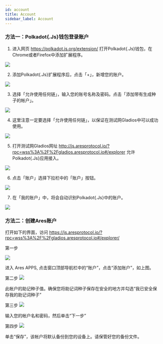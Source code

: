```yaml
---
id: account
title: Account
sidebar_label: Account
---
```


### 方法一：Polkadot{.Js}钱包登录账户

1. 进入网页 https://polkadot.js.org/extension/  打开Polkadot{.Js}钱包，在Chrome或者Firefox中添加扩展程序。

![](assets/build/270.png)

2. 添加Polkadot{.Js}扩展程序后，点击「+」，新增您的账户。

![](assets/build/271.png)

3. 选择「允许使用任何链」，输入您的账号名称及密码。点击「添加带有生成种子的帐户」。

![](assets/build/272.png)

4. 这里注意一定要选择「允许使用任何链」，以保证在测试网Gladios中可以成功使用。

![](assets/build/273.png)

5. 打开测试网Gladios网址 http://js.aresprotocol.io/?rpc=wss%3A%2F%2Fgladios.aresprotocol.io#/explorer 允许Polkadot{.Js}应用接入。

![](assets/build/274.png)

6. 点击「账户」选择下拉栏中的「账户」按钮。

![](assets/build/275.png)

7. 在「我的账户」中，将会自动识别Polkadot{.Js}中的账户。

![](assets/build/276.png)

### 方法二：创建Ares账户

打开如下的界面，访问 https://js.aresprotocol.io/?rpc=wss%3A%2F%2Fgladios.aresprotocol.io#/explorer/

第一步

![](assets/build/43.png)


进入 Ares APPS, 点击窗口顶部导航栏中的“账户”，点击“添加账户”，如上图。


第二步
![](assets/build/44.png)

此帐户的助记种子值。确保您将助记词种子保存在安全的地方并勾选“我已安全保存我的助记词种子”

第三步
![](assets/build/45.png)

输入您的帐户名和密码，然后单击“下一步”

第四步
![](assets/build/46.png)

单击“保存”，该帐户将默认备份到您的设备上。请保管好您的备份文件。
